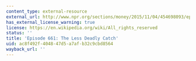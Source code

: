 ```yaml
---
content_type: external-resource
external_url: http://www.npr.org/sections/money/2015/11/04/454698093/episode-661-the-less-deadly-catch
has_external_license_warning: true
license: https://en.wikipedia.org/wiki/All_rights_reserved
status: ''
title: 'Episode 661: The Less Deadly Catch'
uid: ac8f492f-4048-47d5-a7af-b32c9cbd8564
wayback_url: ''
---
```

